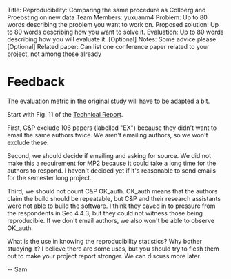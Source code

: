 Title: Reproducibility: Comparing the same procedure as Collberg and Proebsting on new data
Team Members: yuxuanm4
Problem: Up to 80 words describing the problem you want to work on.
Proposed solution: Up to 80 words describing how you want to solve it.
Evaluation: Up to 80 words describing how you will evaluate it.
[Optional] Notes: Some advice please
[Optional] Related paper: Can list one conference paper related to your project, not among those already 

# Feedback

The evaluation metric in the original study will have to be adapted a bit.

Start with Fig. 11 of the [Technical Report](https://web.archive.org/web/20220119115703/http://reproducibility.cs.arizona.edu/v2/RepeatabilityTR.pdf).

First, C&P exclude 106 papers (labelled "EX") because they didn't want to email the same authors twice. We aren't emailing authors, so we won't exclude these.

Second, we should decide if emailing and asking for source. We did not make this a requirement for MP2 because it could take a long time for the authors to respond. I haven't decided yet if it's reasonable to send emails for the semester long project.

Third, we should not count C&P OK_auth. OK_auth means that the authors claim the build should be repeatable, but C&P and their research assistants were not able to build the software. I think they caved in to pressure from the respondents in Sec 4.4.3, but they could not witness those being reproducible. If we don't email authors, we also won't be able to observe OK_auth.

What is the use in knowing the reproducibility statistics? Why bother studying it? I believe there are some uses, but you should try to flesh them out to make your project report stronger. We can discuss more later.

-- Sam
